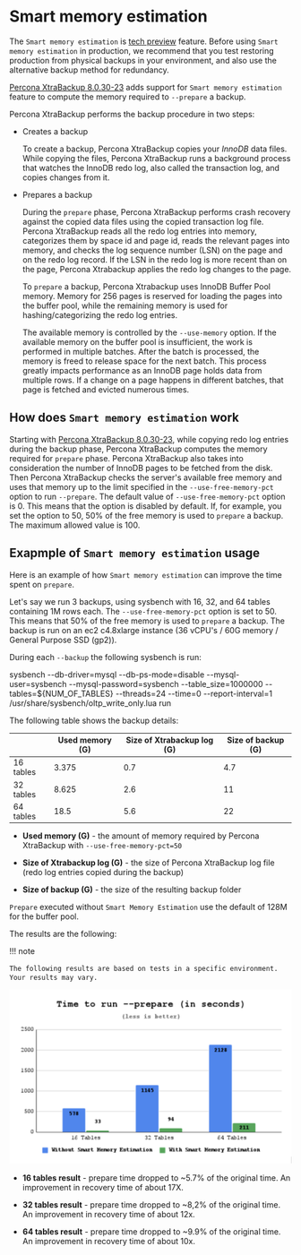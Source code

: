 # Smart memory estimation

The `Smart memory estimation` is [tech preview](../glossary.md#tech-preview) feature. Before using `Smart memory estimation` in production, we recommend that you test restoring production from physical backups in your environment, and also use the alternative backup method for redundancy.

[Percona XtraBackup 8.0.30-23](../release-notes/8.0/8.0.30-23.0.md) adds support for `Smart memory estimation` feature to compute the memory required to `--prepare` a backup. 

Percona XtraBackup performs the backup procedure in two steps: 

* Creates a backup

    To create a backup, Percona XtraBackup copies your *InnoDB* data files. While copying the files, Percona XtraBackup runs a background process that watches the InnoDB redo log, also called the transaction log, and copies changes from it. 

* Prepares a backup

    During the `prepare` phase, Percona XtraBackup performs crash recovery against the copied data files using the copied transaction log file. Percona XtraBackup reads all the redo log entries into memory, categorizes them by space id and page id, reads the relevant pages into memory, and checks the log sequence number (LSN) on the page and on the redo log record. If the LSN in the redo log is more recent than on the page, Percona Xtrabackup applies the redo log changes to the page.

    To `prepare` a backup, Percona Xtrabackup uses InnoDB Buffer Pool memory. Memory for 256 pages is reserved for loading the pages into the buffer pool, while the remaining memory is used for hashing/categorizing the redo log entries. 

    The available memory is controlled by the `--use-memory` option. If the available memory on the buffer pool is insufficient, the work is performed in multiple batches. After the batch is processed, the memory is freed to release space for the next batch. This process greatly impacts performance as an InnoDB page holds data from multiple rows. If a change on a page happens in different batches, that page is fetched and evicted numerous times.

## How does `Smart memory estimation` work

Starting with [Percona XtraBackup 8.0.30-23](../release-notes/8.0/8.0.30-23.0.md), while copying redo log entries during the backup phase, Percona XtraBackup computes the memory required for `prepare` phase. Percona XtraBackup also takes into consideration the number of InnoDB pages to be fetched from the disk. Then Percona XtraBackup checks the server's available free memory and uses that memory up to the limit specified in the `--use-free-memory-pct` option to run `--prepare`. The default value of `--use-free-memory-pct` option is 0. This means that the option is disabled by default. If, for example, you set the option to 50, 50% of the free memory is used to `prepare` a backup. The maximum allowed value is 100.

## Exapmple of `Smart memory estimation` usage

Here is an example of how `Smart memory estimation` can improve the time spent on `prepare`.

Let's say we run 3 backups, using sysbench with 16, 32, and 64 tables containing 1M rows each. The `--use-free-memory-pct` option is set to 50. This means that 50% of the free memory is used to `prepare` a backup. The backup is run on an ec2 c4.8xlarge instance (36 vCPU's / 60G memory / General Purpose SSD (gp2)). 

During each `--backup` the following sysbench is run:

  sysbench --db-driver=mysql --db-ps-mode=disable --mysql-user=sysbench --mysql-password=sysbench --table_size=1000000 --tables=${NUM_OF_TABLES} --threads=24 --time=0 --report-interval=1 /usr/share/sysbench/oltp_write_only.lua run

The following table shows the backup details:

||Used memory (G)|Size of Xtrabackup log (G)|Size of backup (G)|
|---|---|---|---|
| 16 tables | 3.375 | 0.7 | 4.7 |
| 32 tables | 8.625 | 2.6 | 11 |
| 64 tables | 18.5 | 5.6 | 22 |

* **Used memory (G)** - the amount of memory required by Percona XtraBackup with `--use-free-memory-pct=50`

* **Size of Xtrabackup log (G)** - the size of Percona XtraBackup log file (redo log entries copied during the backup)

* **Size of backup (G)** - the size of the resulting backup folder

`Prepare` executed without `Smart Memory Estimation` use the default of 128M for the buffer pool.

The results are the following:

!!! note

    The following results are based on tests in a specific environment. Your results may vary.

![Time to run --prepare](../_static/smart_memory_estimation.png)

* **16 tables result** - prepare time dropped to ~5.7% of the original time. An improvement in recovery time of about 17X.

* **32 tables result** - prepare time dropped to ~8,2% of the original time. An improvement in recovery time of about 12x.

* **64 tables result** - prepare time dropped to ~9.9% of the original time. An improvement in recovery time of about 10x.
